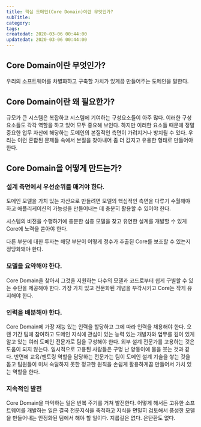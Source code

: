 ```yaml
---
title: 핵심 도메인(Core Domain)이란 무엇인가?
subTitle:
category:
tags:
createdat: 2020-03-06 00:44:00
updatedat: 2020-03-06 00:44:00
---
```


## Core Domain이란 무엇인가?

우리의 소프트웨어를 차별화하고 구축할 가치가 있게끔 만들어주는 도메인을 말한다.

## Core Domain이란 왜 필요한가?

규모가 큰 시스템은 복잡하고 시스템에 기여하는 구성요소들이 아주 많다. 이러한 구성요소들도 각각 역할을 하고 있어 모두 중요해 보인다. 하지만 이러한 요소들 때문에 정말 중요한 업무 자산에 해당하는 도메인의 본질적인 측면이 가려지거나 방치될 수 있다. 우리는 이런 혼합된 문제들 속에서 본질을 찾아내어 좀 더 값지고 유용한 형태로 만들어야 한다.

## Core Domain을 어떻게 만드는가?

### 설계 측면에서 우선순위를 매겨야 한다.

도메인 모델을 가치 있는 자산으로 만들려면 모델의 핵심적인 측면을 다루기 수월해야 하고 애플리케이션의 가능성을 만들어내는 데 충분히 활용할 수 있어야 한다.  

시스템의 비전을 수행하기에 충분한 심층 모델을 찾고 유연한 설계를 개발할 수 있게 Core에 노력을 쏟아야 한다.  

다른 부분에 대한 투자는 해당 부분이 어떻게 정수가 추출된 Core를 보조할 수 있는지 정당화돼야 한다.

### 모델을 요약해야 한다.

Core Domain을 찾아서 그것을 지원하는 다수의 모델과 코드로부터 쉽게 구별할 수 있는 수단을 제공해야 한다. 가장 가치 있고 전문화된 개념을 부각시키고 Core는 작게 유지해야 한다.

### 인력을 배분해야 한다.

Core Domain에 가장 재능 있는 인력을 할당하고 그에 따라 인력을 채용해야 한다. 오랜 기간 팀에 참여하고 도메인 지식에 관심이 있는 능력 있는 개발자와 업무를 깊이 있게 알고 있는 여러 도메인 전문가로 팀을 구성해야 한다. 외부 설계 전문가를 고용하는 것은 도움이 되지 않는다. 일시적으로 고용된 사람들은 구멍 난 양동이에 물을 붓는 것과 같다. 반면에 교육/멘토링 역할을 담당하는 전문가는 팀이 도메인 설계 기술을 쌓는 것을 돕고 팀원들이 미처 숙달하지 못한 정교한 원칙을 손쉽게 활용하게끔 만들어서 가치 있는 역할을 한다.  

### 지속적인 발전

Core Domain을 파악하는 일은 반복 주기를 거쳐 발전한다. 어떻게 해서든 고유한 소프트웨어를 개발하는 일은 결국 전문지식을 축적하고 지식을 면밀히 검토해서 풍성한 모델을 만들어내는 안정화된 팀에서 해야 할 일이다. 지름길은 없다. 은탄환도 없다.
